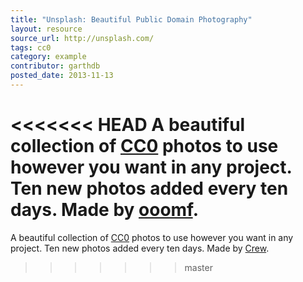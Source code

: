 ```yaml
---
title: "Unsplash: Beautiful Public Domain Photography"
layout: resource
source_url: http://unsplash.com/
tags: cc0
category: example
contributor: garthdb
posted_date: 2013-11-13
---
```


<<<<<<< HEAD
A beautiful collection of [CC0](http://creativecommons.org/choose/zero/) photos to use however you want in any project.  Ten new photos added every ten days.  Made by [ooomf](http://unsplash.com/ooomf).
=======
A beautiful collection of [CC0](http://creativecommons.org/choose/zero/) photos to use however you want in any project.  Ten new photos added every ten days.  Made by [Crew](https://pickcrew.com/).
>>>>>>> master
